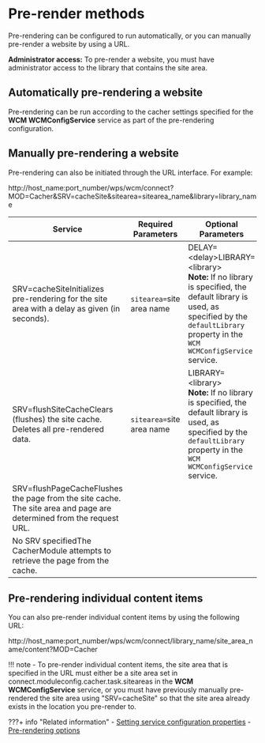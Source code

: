 # Pre-render methods

Pre-rendering can be configured to run automatically, or you can manually pre-render a website by using a URL.

**Administrator access:** To pre-render a website, you must have administrator access to the library that contains the site area.

## Automatically pre-rendering a website

Pre-rendering can be run according to the cacher settings specified for the **WCM WCMConfigService** service as part of the pre-rendering configuration.

## Manually pre-rendering a website

Pre-rendering can also be initiated through the URL interface. For example:

http://host\_name:port\_number/wps/wcm/connect?MOD=Cacher&SRV=cacheSite&sitearea=sitearea\_name&library=library\_name

|Service|Required Parameters|Optional Parameters|
|-------|-------------------|-------------------|
|SRV=cacheSiteInitializes pre-rendering for the site area with a delay as given \(in seconds\).|`sitearea=`site area name|DELAY=<delay\>LIBRARY=<library\> <br> **Note:** If no library is specified, the default library is used, as specified by the `defaultLibrary` property in the `WCM WCMConfigService` service.|
|SRV=flushSiteCacheClears \(flushes\) the site cache. Deletes all pre-rendered data.|`sitearea=`site area name|LIBRARY=<library\> <br>**Note:** If no library is specified, the default library is used, as specified by the `defaultLibrary` property in the `WCM WCMConfigService` service.|
|SRV=flushPageCacheFlushes the page from the site cache. The site area and page are determined from the request URL.| | |
|No SRV specifiedThe CacherModule attempts to retrieve the page from the cache.| | |

## Pre-rendering individual content items

You can also pre-render individual content items by using the following URL:

http://host\_name:port\_number/wps/wcm/connect/library\_name/site\_area\_name/content?MOD=Cacher

!!! note
    -   To pre-render individual content items, the site area that is specified in the URL must either be a site area set in connect.moduleconfig.cacher.task.siteareas in the **WCM WCMConfigService** service, or you must have previously manually pre-rendered the site area using "SRV=cacheSite" so that the site area already exists in the location you pre-render to.




???+ info "Related information"
    - [Setting service configuration properties](../../../deploy_dx/manage/config_portal_behavior/service_config_properties/index.md)
    - [Pre-rendering options](../../wcm_configuration/cfg_webcontent_delivery_env/wcm_config_delivery_pre-rendered_enable.md)
